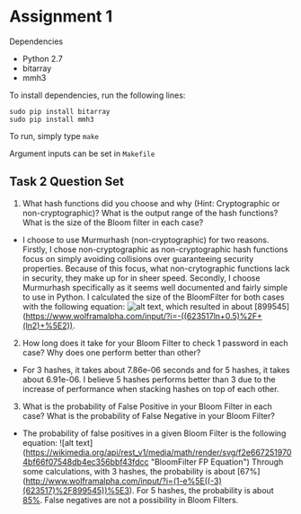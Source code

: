 # Assignment 1

Dependencies
 - Python 2.7
  - bitarray
  - mmh3

To install dependencies, run the following lines:
```
sudo pip install bitarray
sudo pip install mmh3
```

To run, simply type `make`

Argument inputs can be set in `Makefile`

## Task 2 Question Set

1. What hash functions did you choose and why (Hint: Cryptographic or non-cryptographic)? What is the output range of the hash functions? What is the size of the Bloom filter in each case?
  - I choose to use Murmurhash (non-cryptographic) for two reasons. Firstly, I chose non-cryptographic as non-cryptographic hash functions focus on simply avoiding collisions over guaranteeing security properties. Because of this focus, what non-crytographic functions lack in security, they make up for in sheer speed. Secondly, I choose Murmurhash specifically as it seems well documented and fairly simple to use in Python. I calculated the size of the BloomFilter for both cases with the following equation: ![alt text](https://wikimedia.org/api/rest_v1/media/math/render/svg/25b30f6928fac097a6e25aa7b7870a7722b7aea0 "BloomFilter Size Equation"), which resulted in about [899545] (https://www.wolframalpha.com/input/?i=-((623517ln+0.5)%2F+(ln2)+%5E2)).

2. How long does it take for your Bloom Filter to check 1 password in each case? Why does one perform better than other?
  - For 3 hashes, it takes about 7.86e-06 seconds and for 5 hashes, it takes about 6.91e-06. I believe 5 hashes performs better than 3 due to the increase of performance when stacking hashes on top of each other.

3. What is the probability of False Positive in your Bloom Filter in each case? What is the probability of False Negative in your Bloom Filter?
  - The probability of false positives in a given Bloom Filter is the following equation: ![alt text] (https://wikimedia.org/api/rest_v1/media/math/render/svg/f2e6672519704bf66f07548db4ec356bbf43fdcc "BloomFilter FP Equation") Through some calculations, with 3 hashes, the probability is about [67%] (http://www.wolframalpha.com/input/?i=(1-e%5E((-3)(623517)%2F899545))%5E3). For 5 hashes, the probability is about [85%](http://www.wolframalpha.com/input/?i=(1-e%5E((-5)(623517)%2F899545))%5E5). False negatives are not a possibility in Bloom Filters.
